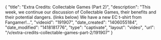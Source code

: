 {
    "title": "Extra Credits: Collectable Games (Part 2)",
    "description": "This week, we continue our discussion of Collectable Games, their benefits and their potential dangers. (links below) We have a new EC t-shirt from Fangamer!...",
    "videoid": "191907",
    "date_created": "1406055184",
    "date_modified": "1418181776",
    "type": "captivate",
    "layout": "video",
    "url": "\/v\/extra-credits-collectable-games-part-2\/191907"
}